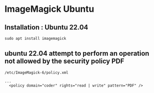 # ImageMagick Ubuntu

## Installation : Ubuntu 22.04

```
sudo apt install imagemagick
```

## ubuntu 22.04 attempt to perform an operation not allowed by the security policy PDF

`/etc/ImageMagick-6/policy.xml`

```
...
  <policy domain="coder" rights="read | write" pattern="PDF" />
```
